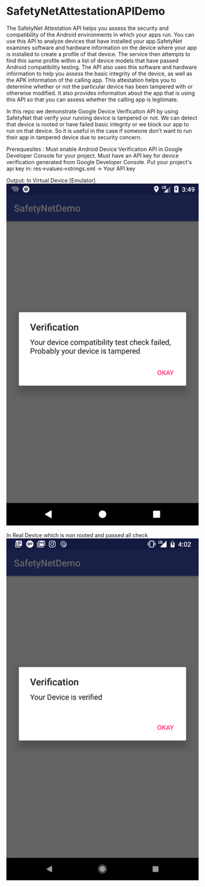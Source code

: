 # SafetyNetAttestationAPIDemo
The SafetyNet Attestation API helps you assess the security and compatibility of the Android environments in which your apps run. You can use this API to analyze devices that have installed your app.SafetyNet examines software and hardware information on the device where your app is installed to create a profile of that device. The service then attempts to find this same profile within a list of device models that have passed Android compatibility testing. The API also uses this software and hardware information to help you assess the basic integrity of the device, as well as the APK information of the calling app. This attestation helps you to determine whether or not the particular device has been tampered with or otherwise modified. It also provides information about the app that is using this API so that you can assess whether the calling app is legitimate.

In this repo we demonstrate Google Device Verification API by using SafetyNet that verify your running device is tampered or not. We can detect that device is rooted or have failed basic integrity or we block our app to run on that device. So it is useful in the case if someone don't want to run their app in tampered device due to security concern.

Prerequesites :
Must enable Android Device Verification API in Google Developer Console for your project.
Must have an API key for device verification generated from Google Developer Console.
Put your project's api key in:
res->values->strings.xml ->  <string name="api_key">Your API key</string>

Output:
In Virtual Device [Emulator]
 ![safetynetfail](https://github.com/dishantwalia/SafetyNetCheckDemo/blob/master/SafetyNetDemo/emulator.png)
 
In Real Device which is non rooted and passed all check
 ![safetynetpass](https://github.com/dishantwalia/SafetyNetCheckDemo/blob/master/SafetyNetDemo/realdevice.png)



